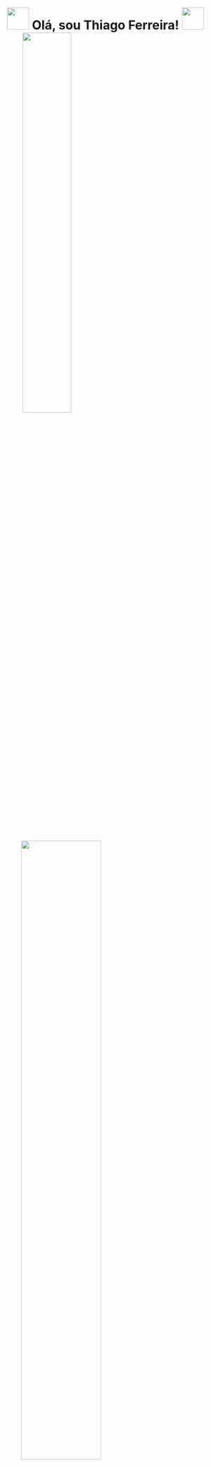 <h1 align="center">
<img src="https://images.gamebanana.com/img/ico/sprays/sasuke.gif" width="50"> Olá, sou Thiago Ferreira! <img src="https://static.wikia.nocookie.net/valorant/images/5/54/Reaver%2C_EP_5_Spray.gif/revision/latest?cb=20220809145507" width="50" 
/h1>

<img align="left" width="47%" src="https://github-readme-stats.vercel.app/api?username=itsthiagow&show_icons=true&theme=transparent " /> 

<img align="left" width="60%" src="https://github-readme-stats.vercel.app/api/top-langs/?username=anuraghazra&layout=compact">

